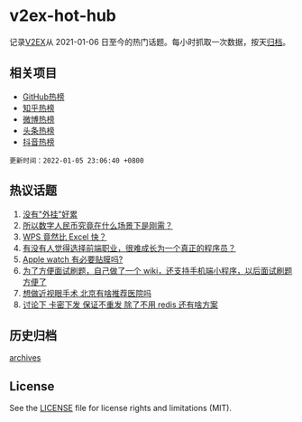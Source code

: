 # v2ex-hot-hub

 记录[V2EX](https://www.v2ex.com/)从 2021-01-06 日至今的热门话题。每小时抓取一次数据，按天[归档](archives)。
 
 ## 相关项目

- [GitHub热榜](https://github.com/lonnyzhang423/github-hot-hub)
- [知乎热榜](https://github.com/lonnyzhang423/zhihu-hot-hub)
- [微博热榜](https://github.com/lonnyzhang423/weibo-hot-hub)
- [头条热榜](https://github.com/lonnyzhang423/toutiao-hot-hub)
- [抖音热榜](https://github.com/lonnyzhang423/douyin-hot-hub)


 `更新时间：2022-01-05 23:06:40 +0800`

## 热议话题

1. [没有"外挂"好累](https://www.v2ex.com/t/826242)
1. [所以数字人民币究竟在什么场景下是刚需？](https://www.v2ex.com/t/826333)
1. [WPS 竟然比 Excel 快？](https://www.v2ex.com/t/826298)
1. [有没有人觉得选择前端职业，很难成长为一个真正的程序员？](https://www.v2ex.com/t/826311)
1. [Apple watch 有必要贴膜吗?](https://www.v2ex.com/t/826280)
1. [为了方便面试刷题，自己做了一个 wiki，还支持手机端小程序，以后面试刷题方便了](https://www.v2ex.com/t/826261)
1. [想做近视眼手术 北京有啥推荐医院吗](https://www.v2ex.com/t/826307)
1. [讨论下 卡密下发 保证不重发 除了不用 redis 还有啥方案](https://www.v2ex.com/t/826349)

## 历史归档

[archives](archives)

## License

See the [LICENSE](LICENSE) file for license rights and limitations (MIT).
